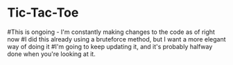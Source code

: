 # Tic-Tac-Toe
#This is ongoing - I'm constantly making changes to the code as of right now
#I did this already using a bruteforce method, but I want a more elegant way of doing it
#I'm going to keep updating it, and it's probably halfway done when you're looking at it.
